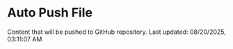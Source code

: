 # Auto Push File

Content that will be pushed to GitHub repository.
Last updated: 08/20/2025, 03:11:07 AM